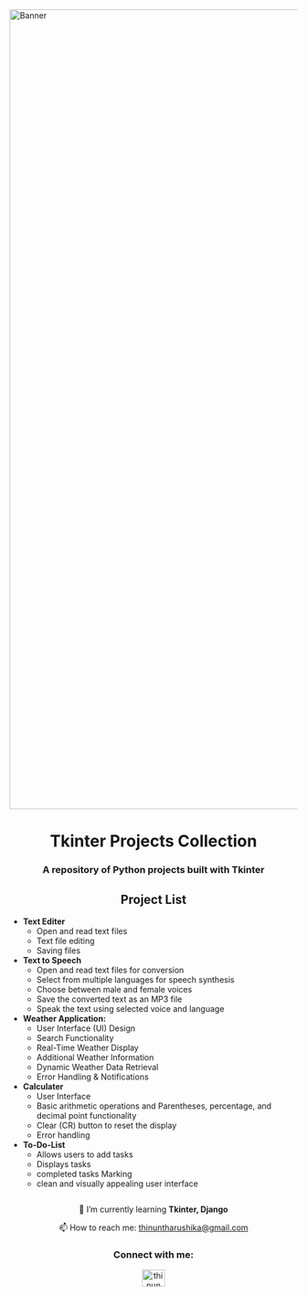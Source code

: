 <body>
    <img align="center" alt="Banner" width="1400" src="https://media4.giphy.com/media/v1.Y2lkPTc5MGI3NjExY3pja3ZoODhhMnFkNmxwdmU5dGpkNzdwbGs4bHJ1NmU1cjcwdTV3ciZlcD12MV9pbnRlcm5hbF9naWZfYnlfaWQmY3Q9Zw/coxQHKASG60HrHtvkt/giphy.gif">
    <h1 align="center">Tkinter Projects Collection</h1>
    <h3 align="center">A repository of Python projects built with Tkinter</h3>
    <h2 align="center">Project List</h2>
    <ul align="left">
         <li><strong>Text Editer</strong>
            <ul>
                <li>Open and read text files</li>
                <li>Text file editing</li>
                <li>Saving files</li>
            </ul>
        </li>
        <li><strong>Text to Speech</strong>
            <ul>
                <li>Open and read text files for conversion</li>
                <li>Select from multiple languages for speech synthesis</li>
                <li>Choose between male and female voices</li>
                <li>Save the converted text as an MP3 file</li>
                <li>Speak the text using selected voice and language</li>
            </ul>
        </li>
        <li><strong>Weather Application:</strong>
            <ul>
                <li>User Interface (UI) Design</li>
                <li>Search Functionality</li>
                <li>Real-Time Weather Display</li>
                <li>Additional Weather Information</li>
                <li>Dynamic Weather Data Retrieval</li>
                <li>Error Handling & Notifications</li>
            </ul>
        </li>
        <li><strong>Calculater</strong>
            <ul>
                <li>User Interface</li>
                <li>Basic arithmetic operations and Parentheses, percentage, and decimal point functionality</li>
                <li>Clear (CR) button to reset the display</li>
                <li>Error handling</li>
            </ul>
        </li>
          <li><strong>To-Do-List</strong>
            <ul>
                <li>Allows users to add tasks </li>
                <li>Displays tasks </li>
                <li>completed tasks Marking</li>
                <li>clean and visually appealing user interface </li>
            </ul>
        </li> 
    </ul>
    <div class="profile">
        <p align="left"> <a href="https://twitter.com/" target="blank"><img src="https://img.shields.io/twitter/follow/?logo=twitter&style=for-the-badge" alt="" /></a> </p>
    </div>
    <p align="center">🌱 I’m currently learning <strong>Tkinter, Django</strong></p>
    <p align="center">📫 How to reach me: <a href="mailto:thinuntharushika@gmail.com">thinuntharushika@gmail.com</a></p>
    <h3 align="center">Connect with me:</h3>
    <p align="center">
        <a href="https://www.linkedin.com/in/thinun-tharushika"><img align="center" src="https://raw.githubusercontent.com/rahuldkjain/github-profile-readme-generator/master/src/images/icons/Social/linked-in-alt.svg" alt="thinun tharushika" height="30" width="40" /></a>
    </p>
</body>
